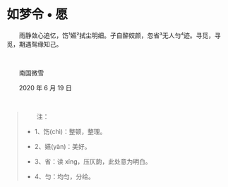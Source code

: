 # 如梦令 • 愿

　　雨静敛心追忆，饬¹嬿²拭尘明细。孑自醉姣颜，忽省³无人匀⁴迹。寻觅，寻觅，期遇鸳缘知己。

<br />

　　南国微雪

　　2020 年 6 月 19 日

<br />

> 　　注：
>
> - 1、饬(chì)：整顿，整理。
>
> - 2、嬿(yàn)：美好。
>
> - 3、省：读 xǐng，压仄韵，此处意为明白。
>
> - 4、匀：均匀，分给。